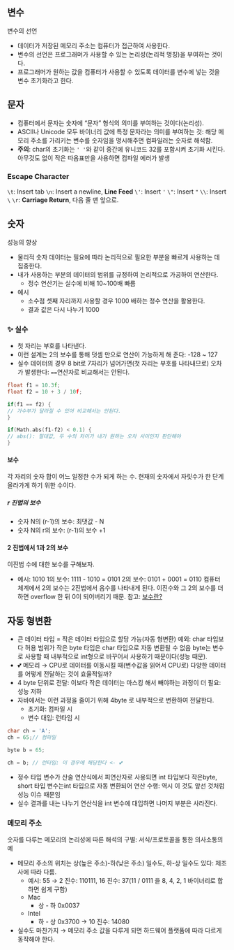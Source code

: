## 변수
변수의 선언
- 데이터가 저장된 메모리 주소는 컴퓨터가 접근하여 사용한다.
- 변수의 선언은 프로그래머가 사용할 수 있는 논리성(논리적 명칭)을 부여하는 것이다.
- 프로그래머가 원하는 값을 컴퓨터가 사용할 수 있도록 데이터를 변수에 넣는 것을 변수 초기화라고 한다.
## 문자
- 컴퓨터에서 문자는 숫자에 “문자” 형식의 의미를 부여하는 것이다(논리성).
- ASCII나 Unicode 모두 바이너리 값에 특정 문자라는 의미를 부여하는 것: 해당 메모리 주소를 가리키는 변수를 숫자임을 명시해주면 컴파일러는 숫자로 해석함.
- **주의**: char의 초기화는 `' '`와 같이 중간에 유니코드 32를 포함시켜 초기화 시킨다. 아무것도 없이 작은 따옴표만을 사용하면 컴파일 에러가 발생
### Escape Character
`\t`: Insert tab
`\n`: Insert a newline, **Line Feed**
`\'`: Insert `'`
`\"`: Insert `"`
`\\`: Insert `\`
`\r`: **Carriage Return**, 다음 줄 맨 앞으로.
## 숫자
성능의 향상
- 물리적 숫자 데이터는 필요에 따라 논리적으로 필요한 부분을 빠르게 사용하는 데 집중한다.
- 내가 사용하는 부분의 데이터의 범위를 규정하여 논리적으로 가공하여 연산한다.
    - 정수 연산기는 실수에 비해 10~100배 빠름
- 예시
    - 소수점 셋째 자리까지 사용할 경우 1000 배하는 정수 연산을 활용한다.
    - 결과 값은 다시 나누기 1000
### ✨ 실수

- 첫 자리는 부호를 나타낸다.
- 이런 설계는 2의 보수를 통해 덧셈 만으로 연산이 가능하게 해 준다: -128 ~ 127
- 실수 데이터의 경우 8 bit로 7자리가 넘어가면(첫 자리는 부호를 나타내므로) 오차가 발생한다: `==`연산자로 비교해서는 안된다.
```C++
float f1 = 10.3f;
float f2 = 10 + 3 / 10f;

if(f1 == f2) {
// 가수부가 달라질 수 있어 비교해서는 안된다. 
}

if(Math.abs(f1-f2) < 0.1) {
// abs(): 절대값, 두 수의 차이가 내가 원하는 오차 사이인지 판단해야 
}
```
#### 보수
각 자리의 숫자 합이 어느 일정한 수가 되게 하는 수. 현재의 숫자에서 자릿수가 한 단계 올라가게 하기 위한 수이다.
##### r 진법의 보수
- 숫자 N의 (r-1)의 보수: 최댓값  - N
- 숫자 N의 r의 보수: (r-1)의 보수 +1
#### 2 진법에서 1과 2의 보수
이진법 수에 대한 보수를 구해보자.
- 예시: 1010
	1의 보수: 1111 - 1010 = 0101
	2의 보수: 0101 + 0001 = 0110
컴퓨터 체계에서 2의 보수는 2진법에서 음수를 나타내게 된다. 이진수와 그 2의 보수를 더하면 overflow 한 뒤 0이 되어버리기 때문.
참고: [보수란?](https://gdnn.tistory.com/289)
## 자동 형변환
- 큰 데이터 타입 = 작은 데이터 타입으로 할당 가능(자동 형변환)
	예외: char 타입보다 허용 범위가 작은 byte 타입은 char 타입으로 자동 변환될 수 없음
	byte는 변수로 사용할 때 내부적으로 int형으로 바꾸어서 사용하기 때문이다(성능 때문).
- 💕 메모리 → CPU로 데이터를 이동시킬 때(변수값을 읽어서 CPU로) 다양한 데이터를 어떻게 전달하는 것이 효율적일까?
- 4 byte 단위로 전달: 이보다 작은 데이터는 마스킹 해서 빼야하는 과정이 더 필요: 성능 저하
- 자바에서는 이런 과정을 줄이기 위해 4byte 로 내부적으로 변환하여 전달한다.
    - 초기화: 컴파일 시
    - 변수 대입: 런타임 시
```C++
char ch = 'A';
ch = 65;// 컴파일

byte b = 65;

ch = b; // 런타임: 이 경우에 해당한다 <- 💕
```
- 정수 타입 변수가 산술 연산식에서 피연산자로 사용되면 int 타입보다 작은byte, short 타입 변수는int 타입으로 자동 변환되어 연산 수행: 역시 이 것도 앞선 것처럼 성능 이슈 때문임
- 실수 결과를 내는 나누기 연산식을 int 변수에 대입하면 나머지 부분은 사라진다.
### 메모리 주소
숫자를 다루는 메모리의 논리성에 따른 해석의 구별: 서식/프로토콜을 통한 의사소통의 예
- 메모리 주소의 위치는 상(높은 주소)-하(낮은 주소) 일수도, 하-상 일수도 있다: 제조사에 따라 다름.
    - 예시: 55 → 2 진수: 110111, 16 진수: 37(11 / 0111 을 8, 4, 2, 1 바이너리로 합하면 쉽게 구함)
    - Mac
        - 상 - 하 0x0037
    - Intel
        - 하 - 상 0x3700 → 10 진수: 14080
- 실수도 마찬가지
→ 메모리 주소 값을 다루게 되면 하드웨어 플랫폼에 따라 다르게 동작해야 한다.
 